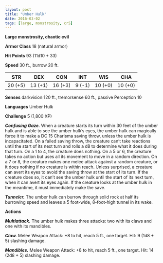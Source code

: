 ```yaml
---
layout: post
title: "Umber Hulk"
date: 2016-03-02
tags: [large, monstrosity, cr5]
---
```


**Large monstrosity, chaotic evil**

**Armor Class** 18 (natural armor)

**Hit Points** 93 (11d10 + 33)

**Speed** 30 ft., burrow 20 ft.

|   STR   |   DEX   |   CON   |   INT   |   WIS   |   CHA   |
|:-----:|:-----:|:-----:|:-----:|:-----:|:-----:|
| 20 (+5) | 13 (+1) | 16 (+3) | 9 (-1) | 10 (+0) | 10 (+0) |

**Senses** darkvision 120 ft., tremorsense 60 ft., passive Perception 10

**Languages** Umber Hulk

**Challenge** 5 (1,800 XP)

***Confusing Gaze.*** When a creature starts its turn within 30 feet of the umber hulk and is able to see the umber hulk’s eyes, the umber hulk can magically force it to make a DC 15 Charisma saving throw, unless the umber hulk is incapacitated.
On a failed saving throw, the creature can’t take reactions until the start of its next turn and rolls a d8 to determine what it does during that turn. On a 1 to 4, the creature does nothing. On a 5 or 6, the creature takes no action but uses all its movement to move in a random direction. On a 7 or 8, the creature makes one melee attack against a random creature, or it does nothing if no creature is within reach.
Unless surprised, a creature can avert its eyes to avoid the saving throw at the start of its turn. If the creature does so, it can’t see the umber hulk until the start of its next turn, when it can avert its eyes again. If the creature looks at the umber hulk in the meantime, it must immediately make the save.

***Tunneler.*** The umber hulk can burrow through solid rock at half its burrowing speed and leaves a 5 foot-wide, 8-foot-high tunnel in its wake.

**Actions**

***Multiattack.*** The umber hulk makes three attacks: two with its claws and one with its mandibles.

***Claw.*** Melee Weapon Attack: +8 to hit, reach 5 ft., one target. Hit: 9 (1d8 + 5) slashing damage.

***Mandibles.*** Melee Weapon Attack: +8 to hit, reach 5 ft., one target. Hit: 14 (2d8 + 5) slashing damage.
